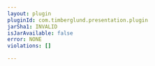 ```yaml
---
layout: plugin
pluginId: com.timberglund.presentation.plugin
jarSha1: INVALID
isJarAvailable: false
error: NONE
violations: []

---
```

